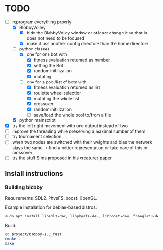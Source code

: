 # TODO

* [ ] reprogram everything prperly
  * [x] BlobbyVolley
    * [x] hide the BlobbyVolley window or at least change it so that is does not need to be focused
    * [x] make it use another config directory than the home directory
  * [ ] python classes
    * [x] one for one bot with
      * [x] fitness evaluation returned as number
      * [x] setting the Bot
      * [x] random initilization
      * [x] mutating
    * [ ] one for a pool/list of bots with
      * [x] fitness evaluation returned as list
      * [x] roulette wheel selection
      * [x] mutating the whole list
      * [x] crossover
      * [x] random initilization
      * [ ] save/load the whole pool to/from a file
  * [x] python mainscript
* [x] try the left right movement with one output instead of two
* [ ] improve the threading while preserving a maximal number of them
* [ ] try tournament selection
* [ ] when two nodes are switched with their weights and bias the network stays the same -> find a better representation or take care of this in crossover
* [ ] try the stuff Sims proposed in his creatures paper

## Install instructions
### Building blobby
Requirements: SDL2, PhysFS, boost, OpenGL.

Example installation for debian-based distros:
```bash
sudo apt install libsdl2-dev, libphysfs-dev, libboost-dev, freeglut3-dev
```

Build:
```bash
cd project/blobby-1.0_fast
cmake .
make
```
